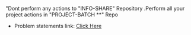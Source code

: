 "Dont perform any actions to "INFO-SHARE" Repository .Perform all your project actions in "PROJECT-BATCH **" Repo 
* Problem statements link: [Click Here](https://docs.google.com/spreadsheets/d/10HpgHHeFS9M9YDN02oBm1jBcBvqoIwvtOhmRu_jOxgk/edit?usp=sharing)
